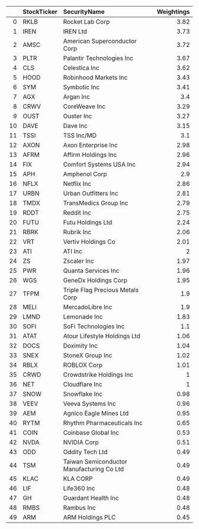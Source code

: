 |    | StockTicker   | SecurityName                              |   Weightings |
|---:|:--------------|:------------------------------------------|-------------:|
|  0 | RKLB          | Rocket Lab Corp                           |         3.82 |
|  1 | IREN          | IREN Ltd                                  |         3.73 |
|  2 | AMSC          | American Superconductor Corp              |         3.72 |
|  3 | PLTR          | Palantir Technologies Inc                 |         3.67 |
|  4 | CLS           | Celestica Inc                             |         3.62 |
|  5 | HOOD          | Robinhood Markets Inc                     |         3.43 |
|  6 | SYM           | Symbotic Inc                              |         3.41 |
|  7 | AGX           | Argan Inc                                 |         3.4  |
|  8 | CRWV          | CoreWeave Inc                             |         3.29 |
|  9 | OUST          | Ouster Inc                                |         3.27 |
| 10 | DAVE          | Dave Inc                                  |         3.15 |
| 11 | TSSI          | TSS Inc/MD                                |         3.1  |
| 12 | AXON          | Axon Enterprise Inc                       |         2.98 |
| 13 | AFRM          | Affirm Holdings Inc                       |         2.96 |
| 14 | FIX           | Comfort Systems USA Inc                   |         2.94 |
| 15 | APH           | Amphenol Corp                             |         2.9  |
| 16 | NFLX          | Netflix Inc                               |         2.86 |
| 17 | URBN          | Urban Outfitters Inc                      |         2.81 |
| 18 | TMDX          | TransMedics Group Inc                     |         2.79 |
| 19 | RDDT          | Reddit Inc                                |         2.75 |
| 20 | FUTU          | Futu Holdings Ltd                         |         2.24 |
| 21 | RBRK          | Rubrik Inc                                |         2.06 |
| 22 | VRT           | Vertiv Holdings Co                        |         2.01 |
| 23 | ATI           | ATI Inc                                   |         2    |
| 24 | ZS            | Zscaler Inc                               |         1.97 |
| 25 | PWR           | Quanta Services Inc                       |         1.96 |
| 26 | WGS           | GeneDx Holdings Corp                      |         1.95 |
| 27 | TFPM          | Triple Flag Precious Metals Corp          |         1.9  |
| 28 | MELI          | MercadoLibre Inc                          |         1.9  |
| 29 | LMND          | Lemonade Inc                              |         1.83 |
| 30 | SOFI          | SoFi Technologies Inc                     |         1.1  |
| 31 | ATAT          | Atour Lifestyle Holdings Ltd              |         1.06 |
| 32 | DOCS          | Doximity Inc                              |         1.04 |
| 33 | SNEX          | StoneX Group Inc                          |         1.02 |
| 34 | RBLX          | ROBLOX Corp                               |         1.01 |
| 35 | CRWD          | Crowdstrike Holdings Inc                  |         1    |
| 36 | NET           | Cloudflare Inc                            |         1    |
| 37 | SNOW          | Snowflake Inc                             |         0.98 |
| 38 | VEEV          | Veeva Systems Inc                         |         0.96 |
| 39 | AEM           | Agnico Eagle Mines Ltd                    |         0.95 |
| 40 | RYTM          | Rhythm Pharmaceuticals Inc                |         0.65 |
| 41 | COIN          | Coinbase Global Inc                       |         0.53 |
| 42 | NVDA          | NVIDIA Corp                               |         0.51 |
| 43 | ODD           | Oddity Tech Ltd                           |         0.49 |
| 44 | TSM           | Taiwan Semiconductor Manufacturing Co Ltd |         0.49 |
| 45 | KLAC          | KLA CORP                                  |         0.49 |
| 46 | LIF           | Life360 Inc                               |         0.48 |
| 47 | GH            | Guardant Health Inc                       |         0.48 |
| 48 | RMBS          | Rambus Inc                                |         0.48 |
| 49 | ARM           | ARM Holdings PLC                          |         0.45 |